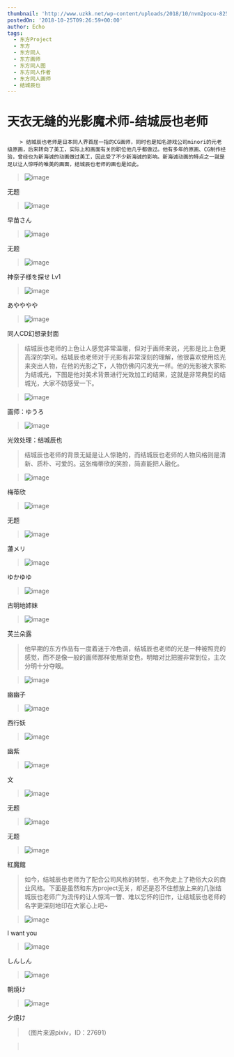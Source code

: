 ```yaml
---
thumbnail: 'http://www.uzkk.net/wp-content/uploads/2018/10/nvm2pocu-825x510.jpg'
postedOn: '2018-10-25T09:26:59+00:00'
author: Echo
tags:
  - 东方Project
  - 东方
  - 东方同人
  - 东方画师
  - 东方同人图
  - 东方同人作者
  - 东方同人画师
  - 结城辰也
---
```


# 天衣无缝的光影魔术师-结城辰也老师

		> 结城辰也老师是日本同人界首屈一指的CG画师，同时也是知名游戏公司minori的元老级原画，后来转向了美工，实际上和画面有关的职位他几乎都做过。他有多年的原画、CG制作经验，曾经也为新海诚的动画做过美工，因此受了不少新海诚的影响。新海诚动画的特点之一就是足以让人惊呼的唯美的画面，结城辰也老师的画也是如此。

> 

> ![image](http://www.uzkk.net/wp-content/uploads/2018/10/tvign4tf-1024x768.jpg)

无题

> ![image](http://www.uzkk.net/wp-content/uploads/2018/10/2348679_p0-1024x640.jpg)

早苗さん

> ![image](http://www.uzkk.net/wp-content/uploads/2018/10/nvm2pocu-1024x768.jpg)

无题

> ![image](http://www.uzkk.net/wp-content/uploads/2018/10/2217502_p0-1024x640.jpg)

神奈子様を探せ Lv1

> ![image](http://www.uzkk.net/wp-content/uploads/2018/10/1860424_p0-1024x640.jpg)

あやややや

> ![image](http://www.uzkk.net/wp-content/uploads/2018/10/005e550fd9f9d72ae847821ed72a2834349bbba0.jpg)

同人CD幻想录封面

> 结城辰也老师的上色让人感觉非常温暖，但对于画师来说，光影是比上色更高深的学问。结城辰也老师对于光影有非常深刻的理解，他很喜欢使用炫光来突出人物，在他的光影之下，人物仿佛闪闪发光一样。他的光影被大家称为结城光，下图是他对美术背景进行光效加工的结果，这就是非常典型的结城光，大家不妨感受一下。

> ![image](http://www.uzkk.net/wp-content/uploads/2018/10/111.jpg)

画师：ゆうろ

> ![image](http://www.uzkk.net/wp-content/uploads/2018/10/1631a364034f78f0c193638179310a55b2191c00-1024x640.jpg)

光效处理：结城辰也

> 结城辰也老师的背景无疑是让人惊艳的，而结城辰也老师的人物风格则是清新、质朴、可爱的。这张梅蒂欣的笑脸，简直能把人融化。

> ![image](http://www.uzkk.net/wp-content/uploads/2018/10/tfz76utj-1024x768.jpg)

梅蒂欣

> ![image](http://www.uzkk.net/wp-content/uploads/2018/10/e87tstit-1024x640.jpg)

无题

> ![image](http://www.uzkk.net/wp-content/uploads/2018/10/17197578_p0-740x1024.jpg)

蓮メリ

> ![image](http://www.uzkk.net/wp-content/uploads/2018/10/8818339_p0.jpg)

ゆかゆゆ

> ![image](http://www.uzkk.net/wp-content/uploads/2018/10/1794590_p0-1024x640.jpg)

古明地姉妹

> ![image](http://www.uzkk.net/wp-content/uploads/2018/10/3fc706f41bd5ad6ecbbb9db081cb39dbb7fd3c02-1024x758.jpg)

芙兰朵露

> 他早期的东方作品有一度着迷于冷色调，结城辰也老师的光是一种被照亮的感觉，而不是像一般的画师那样使用渐变色，明暗对比把握非常到位，主次分明十分夺眼。

> ![image](http://www.uzkk.net/wp-content/uploads/2018/10/07361b0u-1024x768.jpg)

幽幽子

> ![image](http://www.uzkk.net/wp-content/uploads/2018/10/1237712_p0-1024x768.jpg)

西行妖

> ![image](http://www.uzkk.net/wp-content/uploads/2018/10/5et3dwm5-1024x768.jpg)

幽紫

> ![image](http://www.uzkk.net/wp-content/uploads/2018/10/lg1wnnkp-1024x576.jpg)

文

> ![image](http://www.uzkk.net/wp-content/uploads/2018/10/ko6eqfyv-1024x768.jpg)

无题

> ![image](http://www.uzkk.net/wp-content/uploads/2018/10/bt51kipo-1024x768.jpg)

无题

> ![image](http://www.uzkk.net/wp-content/uploads/2018/10/1237697_p0-1024x768.jpg)

紅魔館

> 如今，结城辰也老师为了配合公司风格的转型，也不免走上了艳俗大众的商业风格。下面是虽然和东方project无关，却还是忍不住想放上来的几张结城辰也老师广为流传的让人惊鸿一瞥、难以忘怀的旧作，让结城辰也老师的名字更深刻地印在大家心上吧~

> ![image](http://www.uzkk.net/wp-content/uploads/2018/10/74f9b4315c6034a8fd808898cb134954082376a1-1024x640.jpg)

I want you

> ![image](http://www.uzkk.net/wp-content/uploads/2018/10/ed24abc379310a5580a24cf7b44543a9832610c4-1024x640.jpg)

しんしん

> ![image](http://www.uzkk.net/wp-content/uploads/2018/10/v2-24b68187ea332cb00142014fe0de5265_r-1024x576.jpg)

朝焼け

> ![image](http://www.uzkk.net/wp-content/uploads/2018/10/ad5747a98226cffc27892db1ba014a90f603ea20.jpg)

夕焼け

> （图片来源pixiv，ID：27691）

>  

	